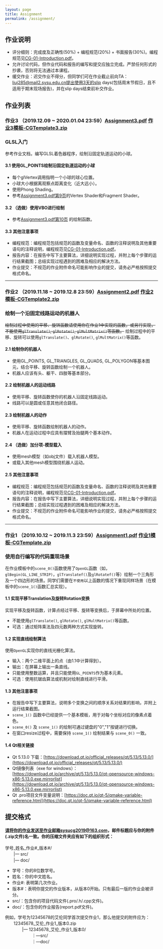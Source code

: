 ```yaml
---
layout: page
title: Assignment
permalink: /assignment/
---
```


## 作业说明
-  评分细则：完成度及正确性(50%) + 编程规范(20%) + 书面报告(30%)。编程规范见<a href="https://github.com/sysucg2019/sysucg2019.github.io/raw/master/slides/CG-01-Introduction.pdf">CG-01-Introduction.pdf</a>。
-  允许讨论代码，但作业代码和报告的编写和提交应独立完成。严禁任何形式的抄袭，否则将无法通过本课程。
-  缓交作业：迟交作业不得分，但同学们可在作业截止前向TA：liuj285@mail2.sysu.edu.cn提出使用3天的slip days(包括周末节假日，且不适用于期末现场报告)，并在slip days结束前补交作业。

## 作业列表
### 作业3 （2019.12.09 ~ 2020.01.04 23:59）[Assignment3.pdf](https://github.com/sysucg2019/sysucg2019.github.io/raw/master/Assignment3.pdf)  [作业3模板-CGTemplate3.zip](https://github.com/sysucg2019/sysucg2019.github.io/raw/master/CGTemplate3.zip)
### GLSL入门
参考作业文档，编写GLSL着色器程序，绘制沿固定轨道运动的小球。

#### 3.1 使用GL_POINTS绘制沿固定轨道运动的小球
-  每个glVertex调用指明一个小球的球心位置。
-  小球大小根据离观察点距离变化（近大远小）。
-  使用Phong Shading。
-  参考[Assignment3.pdf第9页](https://github.com/sysucg2019/sysucg2019.github.io/raw/master/Assignment3.pdf)的Vertex Shader和Fragment Shader。 

#### 3.2 （选做）使用VBO进行绘制
-  参考[Assignment3.pdf第10页](https://github.com/sysucg2019/sysucg2019.github.io/raw/master/Assignment3.pdf) 的绘制函数。

#### 3.3 其他注意事项
-  编程规范：编程规范包括规范的函数及变量命名、函数的注释说明及其他重要语句的注释说明，编程规范见<a href="https://github.com/sysucg2019/sysucg2019.github.io/raw/master/slides/CG-01-Introduction.pdf">CG-01-Introduction.pdf</a>。
-  报告内容：在报告中写下主要算法，详细说明实现过程，并附上每个步骤的运行结果截图；总结实现过程遇到的困难及相应的解决方法。
-  作业提交：不规范的作业附件命名可能影响作业的提交，请务必严格按照提交格式命名。

----

### 作业2 （2019.11.18 ~ 2019.12.8 23:59）[Assignment2.pdf](https://github.com/sysucg2019/sysucg2019.github.io/raw/master/Assignment2.pdf)  [作业2模板-CGTemplate2.zip](https://github.com/sysucg2019/sysucg2019.github.io/raw/master/CGTemplate2.zip)
### 绘制一个沿固定线路运动的机器人

~~绘制过程中使用的平移、旋转函数请使用你在作业1中实现的函数，或另行实现，不能使用`glTranslate()`, `glRotate()`, `glMultMatrix()`等函数。~~
绘制过程中的平移、旋转可以使用`glTranslate()`、`glRotate()`, `glMultMatrix()`等函数。

#### 2.1 绘制你的机器人
-  使用GL_POINTS, GL_TRIANGLES, GL_QUADS, GL_POLYGON等基本图元，结合平移、旋转函数绘制一个机器人。
-  机器人应该有头、躯干、四肢等基本部分。

#### 2.2 绘制机器人的运动线路
-  使用平移、旋转函数使你的机器人沿固定线路运动。
-  线路可以是圆或任意其他闭合路径。

#### 2.3 绘制机器人的动作
-  使用平移、旋转函数绘制机器人的动作。
-  机器人在运动过程中应具有摆臂及抬腿两个基本动作。

#### 2.4 （选做）加分项-模型载入
-  使用mesh模型（如obj文件）载入机器人模型。
-  或载入其他mesh模型围绕机器人运动。

#### 2.5 其他注意事项
-  编程规范：编程规范包括规范的函数及变量命名、函数的注释说明及其他重要语句的注释说明，编程规范见<a href="https://github.com/sysucg2019/sysucg2019.github.io/raw/master/slides/CG-01-Introduction.pdf">CG-01-Introduction.pdf</a>。
-  报告内容：在报告中写下主要算法，详细说明实现过程，并附上每个步骤的运行结果截图；总结实现过程遇到的困难及相应的解决方法。
-  作业提交：不规范的作业附件命名可能影响作业的提交，请务必严格按照提交格式命名。

----

### 作业1 （2019.10.12 ~ 2019.11.3 23:59）[Assignment1.pdf](https://github.com/sysucg2019/sysucg2019.github.io/raw/master/Assignment1.pdf)  [作业1模板-CGTemplate.zip](https://github.com/sysucg2019/sysucg2019.github.io/raw/master/CGTemplate.zip)
### 使用自行编写的代码重现场景

在作业模板中的`scene_0()`函数使用了`OpenGL`函数（如，`glBegin(GL_LINE_STRIP)`，`glTranslatef()`及`glRotatef()`等）绘制一个三角形及一个四边形的场景。同学们需要在`不使用`以上函数的情况下重现同样场景（在模板中的`scene_1()`函数汇总实现）。

#### 1.1 实现平移Translation及旋转Rotation变换
实现平移及旋转函数，计算点经过平移、旋转等变换后，于屏幕中所处的位置。  
-  不能使用`glTranslate()`, `glRotate()`, `glMultMatrix()`等函数。  
-  可选：通过矩阵乘法及四元数两种方式实现旋转。  

#### 1.2 实现直线绘制算法
使用`OpenGL`实现你的直线光栅化算法。  
-  输入：两个二维平面上的点（由1.1中计算得到）。  
-  输出：在屏幕上输出一条直线。  
-  只能使用整数运算，并且只能使用`GL_POINTS`作为基本元素。  
-  可选：使用抗锯齿算法或机制对绘制直线进行平滑。

#### 1.3 其他注意事项
- 在报告中写下主要算法，说明多个变换之间的顺序关系对结果的影响，并附上运行结果截图。  
- `scene_1()` 函数中已经提供一个基本模板，用于对每个坐标对应的像素点着色。  
- `scene_0()` 及 `scene_1()` 的绘制可通过键盘的"0","1"按键进行切换。  
- 在窗口resize过程中，需要保持 `scene_1()` 绘制结果与 `scene_0()` 一致。  

#### 1.4 Qt相关链接
- Qt 5.13.0 下载：[https://download.qt.io/official_releases/qt/5.13/5.13.0/](https://download.qt.io/official_releases/qt/5.13/5.13.0/)  
- Qt镜像列表（exe for windows）：[https://download.qt.io/archive/qt/5.13/5.13.0/qt-opensource-windows-x86-5.13.0.exe.mirrorlist](https://download.qt.io/archive/qt/5.13/5.13.0/qt-opensource-windows-x86-5.13.0.exe.mirrorlist)  
- Qt .pro项目文件变量说明：[https://doc.qt.io/qt-5/qmake-variable-reference.html](https://doc.qt.io/qt-5/qmake-variable-reference.html)

## 提交格式
#### 请将你的作业发送至作业邮箱sysucg2019@163.com，邮件标题应与你的附件(.zip文件)名一致。你的压缩文件夹应有如下的组织形式：

学号\_姓名\_作业#\_版本#/  
　　|— src/  
　　|— doc/  
- 学号：你的8位数学号。
- 姓名：你的中文姓名。
- 作业#: 表明第几次作业。
- 版本#：表明你提交的作业版本，从版本0开始。只有最后一版的作业会被评分。
- src/：包含你的项目代码文件(.pro/.h/.cpp文件)。
- doc/：包含你的作业报告(report.pdf文件)。

例如，学号为12345678的艾伦同学首次提交作业1，那么他提交的附件应为：  
　　12345678\_艾伦\_作业1\_版本0.zip  
  　　　　|— 12345678\_艾伦\_作业1\_版本0/  
  　　　　  　　｜—src/  
  　　　　  　　｜—doc/
